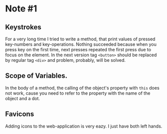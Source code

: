# Note #1

## Keystrokes
For a very long time I tried to write a method, that print values of pressed key-numbers and key-operations. Nothing succeeded because when you press key on the first time, next presses repeated the first press due to focus on the element. In the next version tag `<button>` should be replaced by regular tag `<div>` and problem, probably, will be solved.

## Scope of Variables.
In the body of a method, the calling of the object's property with `this` does not work, cause you need to refer to the property with the name of the object and a dot.

## Favicons
Adding icons to the web-application is very eazy. I just have both left hands.
